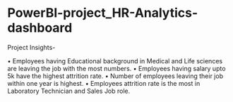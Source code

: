 # PowerBI-project_HR-Analytics-dashboard

Project Insights-

•	Employees having Educational background in Medical and Life sciences are leaving the job with the most numbers.
•	Employees having salary upto 5k have the highest attrition rate.
•	Number of employees leaving their job within one year is highest.
•	Employees attrition rate is the most  in Laboratory Technician and Sales Job role.
